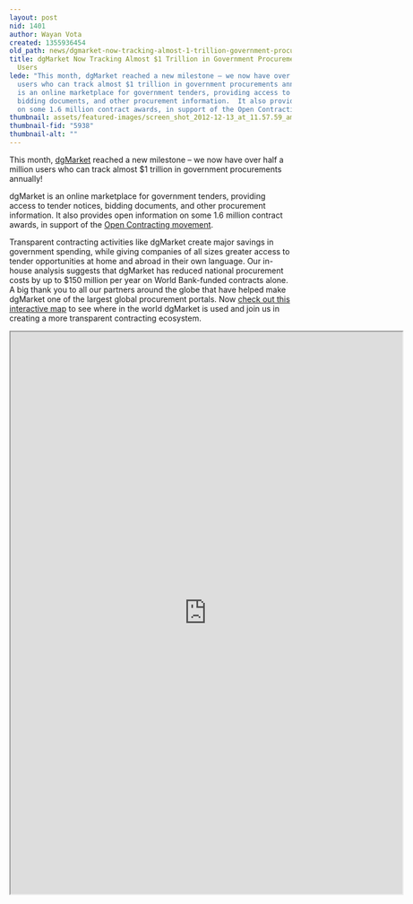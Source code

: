 ```yaml
---
layout: post
nid: 1401
author: Wayan Vota
created: 1355936454
old_path: news/dgmarket-now-tracking-almost-1-trillion-government-procurements-500000-users
title: dgMarket Now Tracking Almost $1 Trillion in Government Procurements for 500,000
  Users
lede: "This month, dgMarket reached a new milestone – we now have over half a million
  users who can track almost $1 trillion in government procurements annually!\r\n\r\ndgMarket
  is an online marketplace for government tenders, providing access to tender notices,
  bidding documents, and other procurement information.  It also provides open information
  on some 1.6 million contract awards, in support of the Open Contracting movement."
thumbnail: assets/featured-images/screen_shot_2012-12-13_at_11.57.59_am.jpg
thumbnail-fid: "5938"
thumbnail-alt: ""
---
```


This month, [dgMarket](http://www.dgmarket.com/) reached a new milestone – we now have over half a million users who can track almost $1 trillion in government procurements annually!

dgMarket is an online marketplace for government tenders, providing access to tender notices, bidding documents, and other procurement information. It also provides open information on some 1.6 million contract awards, in support of the [Open Contracting movement](/news/unleashing-open-contracting-benefits-open-standards).

Transparent contracting activities like dgMarket create major savings in government spending, while giving companies of all sizes greater access to tender opportunities at home and abroad in their own language. Our in-house analysis suggests that dgMarket has reduced national procurement costs by up to $150 million per year on World Bank-funded contracts alone. A big thank you to all our partners around the globe that have helped make dgMarket one of the largest global procurement portals. Now [check out this interactive map](http://infogr.am/dgMarket-clients-worldwide/) to see where in the world dgMarket is used and join us in creating a more transparent contracting ecosystem.

<iframe alt="dgMarket-clients-worldwide" height="1004" src="http://infogr.am/dgMarket-clients-worldwide/" width="700"></iframe>
